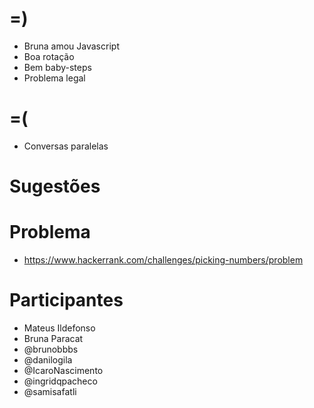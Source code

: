 # =)

- Bruna amou Javascript
- Boa rotação
- Bem baby-steps
- Problema legal

# =(

- Conversas paralelas

# Sugestões

# Problema

- https://www.hackerrank.com/challenges/picking-numbers/problem

# Participantes

- Mateus Ildefonso
- Bruna Paracat
- @brunobbbs
- @danilogila
- @IcaroNascimento
- @ingridqpacheco
- @samisafatli